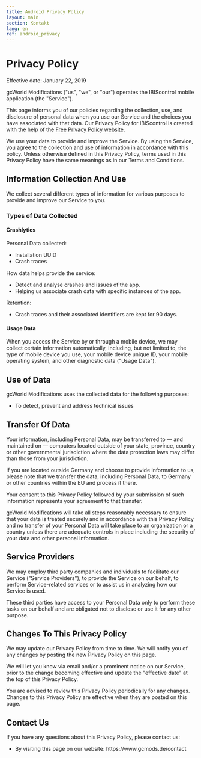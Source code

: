 ```yaml
---
title: Android Privacy Policy
layout: main
section: Kontakt
lang: en
ref: android_privacy
---
```


<h1>Privacy Policy</h1>


<p>Effective date: January 22, 2019</p>


<p>gcWorld Modifications ("us", "we", or "our") operates the IBIScontrol mobile application (the "Service").</p>

<p>This page informs you of our policies regarding the collection, use, and disclosure of personal data when you use our Service and the choices you have associated with that data. Our Privacy Policy  for IBIScontrol is created with the help of the <a href="https://www.freeprivacypolicy.com/">Free Privacy Policy website</a>.</p>

<p>We use your data to provide and improve the Service. By using the Service, you agree to the collection and use of information in accordance with this policy. Unless otherwise defined in this Privacy Policy, terms used in this Privacy Policy have the same meanings as in our Terms and Conditions.</p>


<h2>Information Collection And Use</h2>

<p>We collect several different types of information for various purposes to provide and improve our Service to you.</p>

<h3>Types of Data Collected</h3>

<h4>Crashlytics</h4>
<p>Personal Data collected:</p>
<ul>
<li>Installation UUID</li>
<li>Crash traces</li>
</ul>
<p>How data helps provide the service:</p>
<ul>
    <li>Detect and analyse crashes and issues of the app.</li>
    <li>
Helping us associate crash data with specific instances of the app.
</li>
</ul>
<p>Retention:</p>
<ul><li>
Crash traces and their associated identifiers are kept for 90 days.
</li>
</ul>


<h4>Usage Data</h4>

<p>When you access the Service by or through a mobile device, we may collect certain information automatically, including, but not limited to, the type of mobile device you use, your mobile device unique ID, your mobile operating system, and other diagnostic data ("Usage Data").</p>

<h2>Use of Data</h2>
    
<p>gcWorld Modifications uses the collected data for the following purposes:</p>    
<ul>
    <li>To detect, prevent and address technical issues</li>
</ul>

<h2>Transfer Of Data</h2>
<p>Your information, including Personal Data, may be transferred to — and maintained on — computers located outside of your state, province, country or other governmental jurisdiction where the data protection laws may differ than those from your jurisdiction.</p>
<p>If you are located outside Germany and choose to provide information to us, please note that we transfer the data, including Personal Data, to Germany or other countries within the EU and process it there.</p>
<p>Your consent to this Privacy Policy followed by your submission of such information represents your agreement to that transfer.</p>
<p>gcWorld Modifications will take all steps reasonably necessary to ensure that your data is treated securely and in accordance with this Privacy Policy and no transfer of your Personal Data will take place to an organization or a country unless there are adequate controls in place including the security of your data and other personal information.</p>

<h2>Service Providers</h2>
<p>We may employ third party companies and individuals to facilitate our Service ("Service Providers"), to provide the Service on our behalf, to perform Service-related services or to assist us in analyzing how our Service is used.</p>
<p>These third parties have access to your Personal Data only to perform these tasks on our behalf and are obligated not to disclose or use it for any other purpose.</p>

<h2>Changes To This Privacy Policy</h2>
<p>We may update our Privacy Policy from time to time. We will notify you of any changes by posting the new Privacy Policy on this page.</p>
<p>We will let you know via email and/or a prominent notice on our Service, prior to the change becoming effective and update the "effective date" at the top of this Privacy Policy.</p>
<p>You are advised to review this Privacy Policy periodically for any changes. Changes to this Privacy Policy are effective when they are posted on this page.</p>

<h2>Contact Us</h2>
<p>If you have any questions about this Privacy Policy, please contact us:</p>
<ul>
    <li>By visiting this page on our website: https://www.gcmods.de/contact</li>
</ul>
